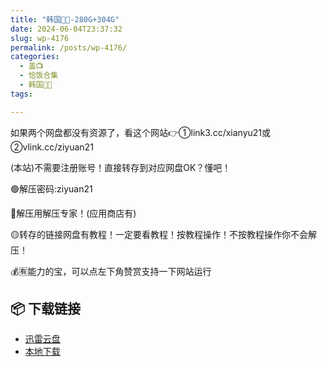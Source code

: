 ```yaml
---
title: "韩国🐷🐱-280G+304G"
date: 2024-06-04T23:37:32
slug: wp-4176
permalink: /posts/wp-4176/
categories:
  - 盖📺
  - 恰饭合集
  - 韩国🐷🐱
tags:

---
```


如果两个网盘都没有资源了，看这个网站👉①link3.cc/xianyu21或②vlink.cc/ziyuan21

(本站)不需要注册账号！直接转存到对应网盘OK？懂吧！

🟢解压密码:ziyuan21

🔵解压用解压专家！(应用商店有)

🟡转存的链接网盘有教程！一定要看教程！按教程操作！不按教程操作你不会解压！

💰🈶能力的宝，可以点左下角赞赏支持一下网站运行

## 📦 下载链接
- [迅雷云盘](https://blziyuan21.com/pay-download/4176?key=4782b5ac67&down_id=0)
- [本地下载](https://blziyuan21.com/pay-download/4176?key=4782b5ac67&down_id=1)

